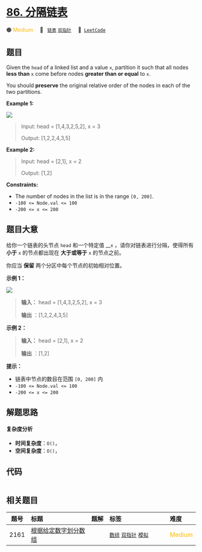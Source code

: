 # [86. 分隔链表](https://leetcode.com/problems/partition-list)

🟠 <font color=#ffb800>Medium</font>&emsp; 🔖&ensp; [`链表`](/outline/tag/linked-list.md) [`双指针`](/outline/tag/two-pointers.md)&emsp; 🔗&ensp;[`LeetCode`](https://leetcode.com/problems/partition-list)

## 题目

Given the `head` of a linked list and a value `x`, partition it such that all
nodes **less than** `x` come before nodes **greater than or equal** to `x`.

You should **preserve** the original relative order of the nodes in each of
the two partitions.



**Example 1:**

![](https://assets.leetcode.com/uploads/2021/01/04/partition.jpg)

> Input: head = [1,4,3,2,5,2], x = 3
> 
> Output: [1,2,2,4,3,5]

**Example 2:**

> Input: head = [2,1], x = 2
> 
> Output: [1,2]

**Constraints:**

  * The number of nodes in the list is in the range `[0, 200]`.
  * `-100 <= Node.val <= 100`
  * `-200 <= x <= 200`


## 题目大意

给你一个链表的头节点 `head` 和一个特定值 __`x` ，请你对链表进行分隔，使得所有 **小于** `x` 的节点都出现在 **大于或等于**
`x` 的节点之前。

你应当 **保留** 两个分区中每个节点的初始相对位置。

**示例 1：**

![](https://assets.leetcode.com/uploads/2021/01/04/partition.jpg)

> 
> 
> 
> 
> 
> **输入：** head = [1,4,3,2,5,2], x = 3
> 
> **输出** ：[1,2,2,4,3,5]
> 
> 

**示例 2：**

> 
> 
> 
> 
> 
> **输入：** head = [2,1], x = 2
> 
> **输出** ：[1,2]
> 
> 

**提示：**

  * 链表中节点的数目在范围 `[0, 200]` 内
  * `-100 <= Node.val <= 100`
  * `-200 <= x <= 200`


## 解题思路

#### 复杂度分析

- **时间复杂度**：`O()`，
- **空间复杂度**：`O()`，

## 代码

```javascript

```

## 相关题目

<!-- prettier-ignore -->
| 题号 | 标题 | 题解 | 标签 | 难度 |
| :------: | :------ | :------: | :------ | :------ |
| 2161 | [根据给定数字划分数组](https://leetcode.com/problems/partition-array-according-to-given-pivot) |  |  [`数组`](/outline/tag/array.md) [`双指针`](/outline/tag/two-pointers.md) [`模拟`](/outline/tag/simulation.md) | <font color=#ffb800>Medium</font> |

<style>
.blue {
    background-color: #096dd9;
    padding: 0.25rem 0.5rem;
    margin: 0;
    font-size: 0.85em;
    border-radius: 3px;
    color: white;
    font-weight: 500;
}
table th:first-of-type { width: 10%; }
table th:nth-of-type(2) { width: 35%; }
table th:nth-of-type(3) { width: 10%; }
table th:nth-of-type(4) { width: 35%; }
table th:nth-of-type(5) { width: 10%; }
</style>
